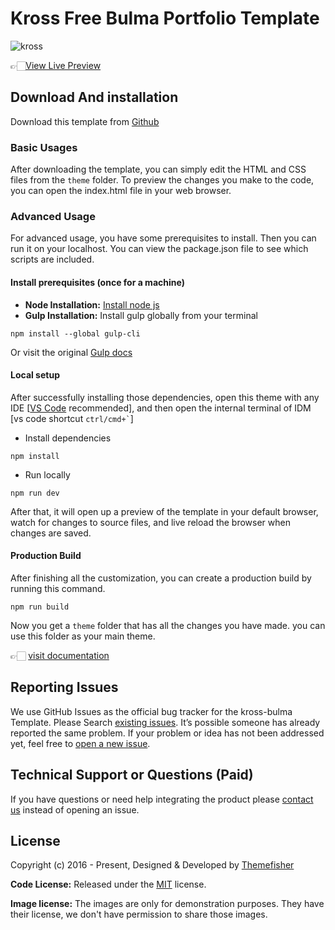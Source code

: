 # Kross Free Bulma Portfolio Template

![kross](https://demo.themefisher.com/thumbnails/kross.png)

👉🏻[View Live Preview](https://demo.themefisher.com/kross-bulma/)

<!-- download -->
## Download And installation

Download this template from [Github](https://github.com/themefisher/kross-bulma/archive/main.zip)

<!-- installation -->
### Basic Usages

After downloading the template, you can simply edit the HTML and CSS files from the `theme` folder. To preview the changes you make to the code, you can open the index.html file in your web browser.

### Advanced Usage

For advanced usage, you have some prerequisites to install. Then you can run it on your localhost. You can view the package.json file to see which scripts are included.

#### Install prerequisites (once for a machine)

* **Node Installation:** [Install node js](https://nodejs.org/en/download/)
* **Gulp Installation:** Install gulp globally from your terminal

```
npm install --global gulp-cli
```

Or visit the original [Gulp docs](https://gulpjs.com/docs/en/getting-started/quick-start)

#### Local setup

After successfully installing those dependencies, open this theme with any IDE [[VS Code](https://code.visualstudio.com/) recommended], and then open the internal terminal of IDM [vs code shortcut <code>ctrl/cmd+\`</code>]

* Install dependencies

```
npm install
```

* Run locally

```
npm run dev
```

After that, it will open up a preview of the template in your default browser, watch for changes to source files, and live reload the browser when changes are saved.

#### Production Build

After finishing all the customization, you can create a production build by running this command.

```
npm run build
```

Now you get a `theme` folder that has all the changes you have made. you can use this folder as your main theme.

👉🏻 [visit documentation](https://docs.themefisher.com/kross-bulma/)

<!-- reporting issue -->
## Reporting Issues

We use GitHub Issues as the official bug tracker for the kross-bulma Template. Please Search [existing issues](https://github.com/themefisher/kross-bulma/issues). It’s possible someone has already reported the same problem.
If your problem or idea has not been addressed yet, feel free to [open a new issue](https://github.com/themefisher/kross-bulma/issues).

<!-- support -->
## Technical Support or Questions (Paid)

If you have questions or need help integrating the product please [contact us](mailto:mehedi@themefisher.com) instead of opening an issue.

<!-- licence -->
## License

Copyright (c) 2016 - Present, Designed & Developed by [Themefisher](https://themefisher.com)

**Code License:** Released under the [MIT](https://github.com/themefisher/kross-bulma/blob/main/LICENSE) license.

**Image license:** The images are only for demonstration purposes. They have their license, we don't have permission to share those images.

